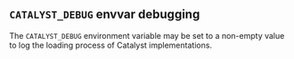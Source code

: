 ## `CATALYST_DEBUG` envvar debugging

The `CATALYST_DEBUG` environment variable may be set to a non-empty value to
log the loading process of Catalyst implementations.
